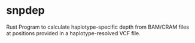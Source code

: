 # snpdep
Rust Program to calculate haplotype-specific depth from BAM/CRAM files at positions provided in a haplotype-resolved VCF file.
